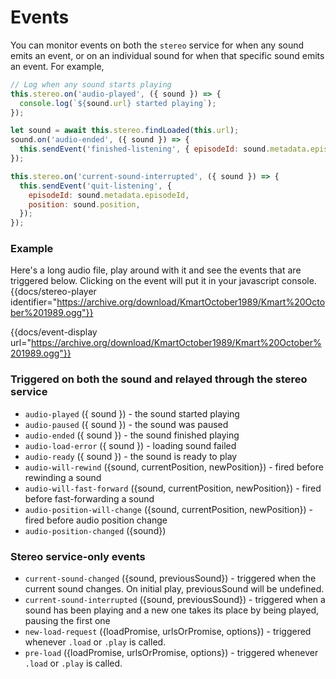 # Events

You can monitor events on both the `stereo` service for when any sound emits an event, or on an individual sound for when that specific sound emits an event. For example,

```js
// Log when any sound starts playing
this.stereo.on('audio-played', ({ sound }) => {
  console.log(`${sound.url} started playing`);
});

let sound = await this.stereo.findLoaded(this.url);
sound.on('audio-ended', ({ sound }) => {
  this.sendEvent('finished-listening', { episodeId: sound.metadata.episodeId });
});

this.stereo.on('current-sound-interrupted', ({ sound }) => {
  this.sendEvent('quit-listening', {
    episodeId: sound.metadata.episodeId,
    position: sound.position,
  });
});
```

### Example

Here's a long audio file, play around with it and see the events that are triggered below. Clicking on the event will put it in your javascript console.
{{docs/stereo-player identifier="https://archive.org/download/KmartOctober1989/Kmart%20October%201989.ogg"}}

{{docs/event-display url="https://archive.org/download/KmartOctober1989/Kmart%20October%201989.ogg"}}

### Triggered on both the sound and relayed through the stereo service

- `audio-played` ({ sound }) - the sound started playing
- `audio-paused` ({ sound }) - the sound was paused
- `audio-ended` ({ sound }) - the sound finished playing
- `audio-load-error` ({ sound }) - loading sound failed
- `audio-ready` ({ sound }) - the sound is ready to play
- `audio-will-rewind` ({sound, currentPosition, newPosition}) - fired before rewinding a sound
- `audio-will-fast-forward` ({sound, currentPosition, newPosition}) - fired before fast-forwarding a sound
- `audio-position-will-change` ({sound, currentPosition, newPosition}) - fired before audio position change
- `audio-position-changed` ({sound})

### Stereo service-only events

- `current-sound-changed` ({sound, previousSound}) - triggered when the current sound changes. On initial play, previousSound will be undefined.
- `current-sound-interrupted` ({sound, previousSound}) - triggered when a sound has been playing and a new one takes its place by being played, pausing the first one
- `new-load-request` ({loadPromise, urlsOrPromise, options}) - triggered whenever `.load` or `.play` is called.
- `pre-load` ({loadPromise, urlsOrPromise, options}) - triggered whenever `.load` or `.play` is called.
